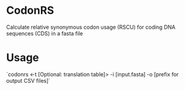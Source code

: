 # CodonRS
Calculate relative synonymous codon usage (RSCU) for coding DNA sequences (CDS) in a fasta file

# Usage
´codonrs <-t [Optional: translation table]> -i [input.fasta] -o [prefix for output CSV files]´
